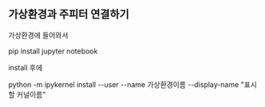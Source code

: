 ## 가상환경과 주피터 연결하기

가상환경에 들어와서 

pip install jupyter notebook



install 후에

python -m ipykernel install --user --name 가상환경이름 --display-name "표시할 커널이름"
